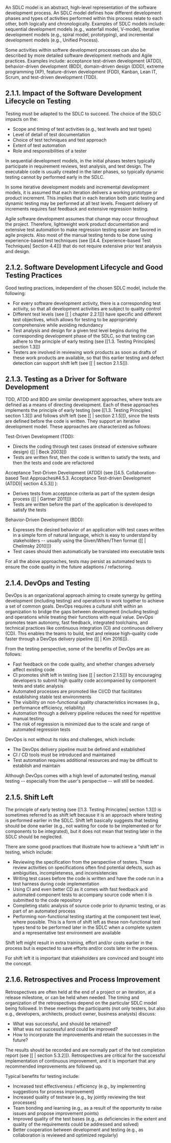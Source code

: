 An SDLC model is an abstract, high-level representation of the software development process.  An SDLC model defines how different development phases and types of activities performed within this process relate to each other, both logically and chronologically.  Examples of SDLC models include: sequential development models (e.g., waterfall model, V-model), iterative development models (e.g., spiral model, prototyping), and incremental development models (e.g., Unified Process).

Some activities within softwre development processes can also be described by more detailed software development methods and Agile practices.  Examples include: acceptance test-driven development (ATDD), behavior-driven development (BDD), domain-driven design (DDD), extreme programming (XP), feature-driven development (FDD), Kanban, Lean IT, Scrum, and test-driven development (TDD).

##  2.1.1.  Impact of the Software Development Lifecycle on Testing

Testing must be adapted to the SDLC to succeed.  The choice of the SDLC impacts on the:

* Scope and timing of test activities (e.g., test levels and test types)
* Level of detail of test documentation
* Choice of test techniques and test approach
* Extent of test automation
* Role and responsibilities of a tester 

In sequential development models, in the initial phases testers typically participate in requirement reviews, test analysis, and test design.  The executable code is usually created in the later phases, so typically dynamic testing cannot by performed early in the SDLC.

In some iterative development models and incremental development models, it is assumed that each iteration delivers a working prototype or product increment.  This implies that in each iteration both static testing and dynamic testing may be performed at all test levels.  Frequent delivery of increments requires fast feedback and extensive regression testing.

Agile software development assumes that change may occur throughout the project.  Therefore, lightweight work product documentation and extensive test automation to make regression testing easier are favored in agile projects.  Also most of the manual testing tends to be done using experience-based test techniques (see [[4.4.  Experience-based Test Techniques| Section 4.4]]) that do not require extensive prior test analysis and design.

##  2.1.2.  Software Development Lifecycle and Good Testing Practices

Good testing practices, independent of the chosen SDLC model, include the following:

* For every software development activity, there is a corresponding test activity, so that all development activities are subject to quality control
* Different test levels (see [[ | chapter 2.2.1]]) have specific and different test objectives, which allows for testing to be appropriately comprehensive while avoiding redundancy
* Test analysis and design for a given test level begins during the corresponding development phase of the SDLC, so that testing can adhere to the principle of early testing (see [[1.3.  Testing Principles| section 1.3]])
* Testers are involved in reviewing work products as soon as drafts of these work products are available, so that this earlier testing and defect detection can support shift left (see [[ | section 2.1.5]]).

##  2.1.3.  Testing as a Driver for Software Development

TDD, ATDD and BDD are similar development approaches, where tests are defined as a means of directing development.  Each of these approaches implements the principle of early testing (see [[1.3.  Testing Principles| section 1.3]]) and follows shift left (see [[ | section 2.1.5]]), since the tests are defined before the code is written.  They support an iterative development model.  These approaches are characterized as follows:

Test-Driven Development (TDD):

* Directs the coding through test cases (instead of extensive software design) ([[ | Beck 2003]]) 
* Tests are written first, then the code is written to satisfy the tests, and then the tests and code are refactored

Acceptance Test-Driven Development (ATDD) (see [[4.5.  Collaboration-based Test Approaches#4.5.3. Acceptance Test-driven Development (ATDD)| section 4.5.3]] ):

* Derives tests from acceptance criteria as part of the system design process ([[ | Gartner 2011]])
* Tests are written before the part of the application is developed to satisfy the tests

Behavior-Driven Development (BDD):

* Expresses the desired behavior of an application with test cases written in a simple form of natural language, which is easy to understand by stakeholders -- usually using the Given/When/Then format ([[ | Chelimsky 2010]])
* Test cases should then automatically be translated into executable tests

For all the above approaches, tests may persist as automated tests to ensure the code quality in the future adaptions / refactoring.

##  2.1.4.  DevOps and Testing

DevOps is an organizational approach aiming to create synergy by getting development (including testing) and operations to work together to achieve a set of common goals.  DevOps requires a cultural shift within an organization to bridge the gaps between development (including testing) and operations while treating their functions with equal value.  DevOps promotes team autonomy, fast feedback, integrated toolchains, and technical practices like continuous integration (CI) and continuous delivery (CD).  This enables the teams to build, test and release high-quality code faster through a DevOps delivery pipeline ([[ | Kim 2016]]).

From the testing perspective, some of the benefits of DevOps are as follows:

* Fast feedback on the code quality, and whether changes adversely affect existing code
* CI promotes shift left in testing (see [[ | section 2.1.5]]) by encouraging developers to submit high quality code accompanied by component tests and static analysis
* Automated processes are promoted like CI/CD that facilitates establishing stable test environments
* The visibility on non-functional quality characteristics increases (e.g., performance efficiency, reliability)
* Automation through a delivery pipeline reduces the need for repetitive manual testing
* The risk of regression is minimized due to the scale and range of automated regression tests

DevOps is not without its risks and challenges, which include:

* The DevOps delivery pipeline must be defined and established
* CI / CD tools must be introduced and maintained
* Test automation requires additional resources and may be difficult to establish and maintain

Although DevOps comes with a high level of automated testing, manual testing -- especially from the user's perspective -- will still be needed.

##  2.1.5.  Shift Left 

The principle of early testing (see [[1.3.  Testing Principles| section 1.3]]) is sometimes referred to as shift left because it is an approach where testing is performed earlier in the SDLC.  Shift left basically suggests that testing should be done earlier (e.g., not waiting for code to be implemented or for components to be integrated), but it does not mean that testing later in the SDLC should be neglected.

There are some good practices that illustrate how to achieve a "shift left" in testing, which include:

* Reviewing the specification from the perspective of testers.  These review activities on specifications often find potential defects, such as ambiguities, incompleteness, and inconsistencies 
* Writing test cases before the code is written and have the code run in a test harness during code implementation
* Using CI and even better CD as it comes with fast feedback and automated component tests to accompany source code when it is submitted to the code repository
* Completing static analysis of source code prior to dynamic testing, or as part of an automated process
* Performing non-functional testing starting at the component test level, where possible.  This is a form of shift left as these non-functional test types tend to be performed later in the SDLC when a complete system and a representative test environment are available

Shift left might result in extra training, effort and/or costs earlier in the process but is expected to save efforts and/or costs later in the process.

For shift left it is important that stakeholders are convinced and bought into the concept.

##  2.1.6.  Retrospectives and Process Improvement

Retrospectives are often held at the end of a project or an iteration, at a release milestone, or can be held when needed.  The timing and organization of the retrospectives depend on the particular SDLC model being followed.  In these meetings the participants (not only testers, but also e.g., developers, architects, product owner, business analysts) discuss:

* What was successful, and should be retained?
* What was not successful and could be improved?
* How to incorporate the improvements and retain the successes in the future?

The results should be recorded and are normally part of the test completion report (see [[ | section 5.3.2]]).  Retrospectives are critical for the successful implementation of continuous improvement, and it is important that any recommended improvements are followed up.

Typical benefits for testing include:

* Increased test effectiveness / efficiency (e.g., by implementing suggestions for process improvement)
* Increased quality of testware (e.g., by jointly reviewing the test processes)
* Team bonding and learning (e.g., as a result of the opportunity to raise issues and propose improvement points)
* Improved quality of the test bases (e.g., as deficiencies in the extent and quality of the requirements could be addressed and solved)
* Better cooperation between development and testing (e.g., as collaboration is reviewed and optimized regularly)